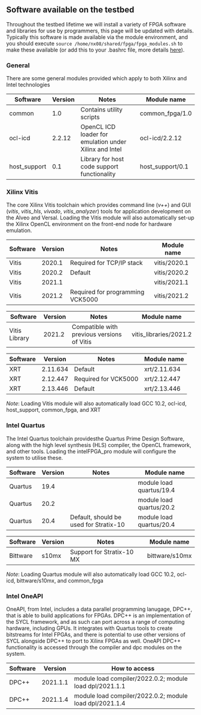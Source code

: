 ## Software available on the testbed

Throughout the testbed lifetime we will install a variety of FPGA software and libraries for use by programmers, this page will be updated with details. Typically this software is made available via the module environment, and you should execute `source /home/nx08/shared/fpga/fpga_modules.sh` to make these available (or add this to your .bashrc file, more details [here](https://fpga.epcc.ed.ac.uk/docs/getting_started.html)).

### General

There are some general modules provided which apply to both Xilinx and Intel technologies

| Software  | Version | Notes | Module name |
| ------------- | ------------- | ------------- | ------------- | 
common | 1.0 | Contains utility scripts | common_fpga/1.0 |
ocl-icd | 2.2.12 | OpenCL ICD loader for emulation under Xilinx and Intel | ocl-icd/2.2.12 |
host_support | 0.1 | Library for host code support functionality | host_support/0.1 |

### Xilinx Vitis 

The core Xilinx Vitis toolchain which provides command line (_v++_) and GUI (_vitis_, _vitis_hls_, _vivado_, _vitis_analyzer_) tools for application development on the Alveo and Versal. Loading the Vitis module will also automatically set-up the Xilinx OpenCL environment on the front-end node for hardware emulation.

| Software  | Version | Notes | Module name |
| ------------- | ------------- | ------------- | ------------- | 
| Vitis  | 2020.1  | Required for TCP/IP stack | vitis/2020.1 |
| Vitis  | 2020.2  | Default | vitis/2020.2 |
| Vitis  | 2021.1  |  | vitis/2021.1 |
| Vitis  | 2021.2  | Required for programming VCK5000 | vitis/2021.2 |

| Software  | Version | Notes | Module name |
| ------------- | ------------- | ------------- | ------------- | 
| Vitis Library | 2021.2  | Compatible with previous versions of Vitis | vitis_libraries/2021.2 |

| Software  | Version | Notes | Module name |
| ------------- | ------------- | ------------- | ------------- | 
| XRT | 2.11.634  | Default | xrt/2.11.634 |
| XRT | 2.12.447  | Required for VCK5000 | xrt/2.12.447 |
| XRT | 2.13.446  | Default | xrt/2.13.446 |

*Note*: Loading Vitis module will also automatically load GCC 10.2, ocl-icd, host_support, common_fpga, and XRT

### Intel Quartus

The Intel Quartus toolchain providesthe Quartus Prime Design Software, along with the high level synthesis (HLS) compiler, the OpenCL framework, and other tools. Loading the intelFPGA_pro module will configure the system to utilise these.

| Software  | Version | Notes | Module name |
| ------------- | ------------- | ------------- | ------------- |
| Quartus  | 19.4  | | module load quartus/19.4 | 
| Quartus  | 20.2  | | module load quartus/20.2 | 
| Quartus  | 20.4  | Default, should be used for Stratix-10 | module load quartus/20.4 | 

| Software  | Version | Notes | Module name |
| ------------- | ------------- | ------------- | ------------- | 
| Bittware  | s10mx  | Support for Stratix-10 MX | bittware/s10mx | 

*Note*: Loading Quartus module will also automatically load GCC 10.2, ocl-icd, bittware/s10mx, and common_fpga

### Intel OneAPI

OneAPI, from Intel, includes a data parallel programming lanugage, DPC++, that is able to build applications for FPGAs. DPC++ is an implementation of the SYCL framework, and as such can port across a range of computing hardware, including GPUs. It integrates with Quartus tools to create bitstreams for Intel FPGAs, and there is potential to use other versions of SYCL alongside DPC++ to port to Xilinx FPGAs as well. OneAPI DPC++ functionality is accessed through the compiler and dpc modules on the system.

| Software  | Version | How to access |
| ------------- | ------------- | ------------- |
| DPC++ | 2021.1.1  | module load compiler/2022.0.2; module load dpl/2021.1.1  | 
| DPC++ | 2021.1.4  | module load compiler/2022.0.2; module load dpl/2021.1.4  | 
 
